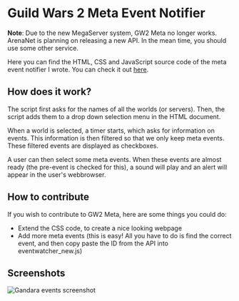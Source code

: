 Guild Wars 2 Meta Event Notifier
================================

**Note**: Due to the new MegaServer system, GW2 Meta no longer works. ArenaNet is planning on releasing a new API. In the mean time, you should use some other service.

Here you can find the HTML, CSS and JavaScript source code of the meta event notifier I wrote.
You can check it out <a href="http://tinyurl.com/gw2eventwatcher">here</a>.

How does it work?
-----------------

The script first asks for the names of all the worlds (or servers).
Then, the script adds them to a drop down selection menu in the HTML document.

When a world is selected, a timer starts, which asks for information on events.
This information is then filtered so that we only keep meta events.
These filtered events are displayed as checkboxes.

A user can then select some meta events. When these events are almost ready (the pre-event is checked for this), a sound will play and
an alert will appear in the user's webbrowser.

How to contribute
-----------------

If you wish to contribute to GW2 Meta, here are some things you could do:

- Extend the CSS code, to create a nice looking webpage
- Add more meta events (this is easy! All you have to do is find the correct event,
and then copy paste the ID from the API into eventwatcher_new.js)

Screenshots
-----------

![Gandara events screenshot](https://dl.dropboxusercontent.com/u/46075527/Screenshot%20-%2006012013%20-%2012%3A24%3A42%20PM.png)
